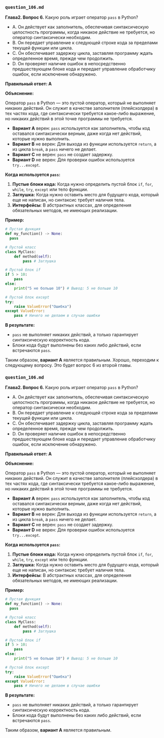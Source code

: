 ### `question_106.md`

**Глава2. Вопрос 6.** Какую роль играет оператор `pass` в Python?

- A. Он действует как заполнитель, обеспечивая синтаксическую целостность программы, когда никакое действие не требуется, но оператор синтаксически необходим.
- B. Он передает управление к следующей строке кода за пределами текущей функции или цикла.
- C. Он обеспечивает задержку цикла, заставляя программу ждать определенное время, прежде чем продолжить.
- D. Он проверяет наличие ошибок в непосредственно предшествующем блоке кода и передает управление обработчику ошибок, если исключение обнаружено.

**Правильный ответ: A**

**Объяснение:**

Оператор `pass` в Python — это пустой оператор, который не выполняет никаких действий. Он служит в качестве заполнителя (плейсхолдера) в тех частях кода, где синтаксически требуется какое-либо выражение, но никаких действий в этой точке программы не требуется.

*   **Вариант A** верен: `pass` используется как заполнитель, чтобы код оставался синтаксически верным, даже когда нет действий, которые нужно выполнить.
*   **Вариант B** не верен: Для выхода из функции используется `return`, а из цикла `break`, а `pass` ничего не делает.
*   **Вариант C** не верен:  `pass` не создает задержку.
*   **Вариант D** не верен: Для проверки ошибок используется `try...except`.

**Когда используется `pass`:**

1.  **Пустые блоки кода:** Когда нужно определить пустой блок `if`, `for`, `while`, `try`, `except` или тело функции.
2.  **Заглушка:**  Когда нужно оставить место для будущего кода, который еще не написан, но синтаксис требует наличия тела.
3. **Интерфейсы**: В абстрактных классах, для определения обязательных методов, не имеющих реализации.

**Пример:**

```python
# Пустая функция
def my_function() -> None:
  pass

# Пустой класс
class MyClass:
    def method(self):
        pass # Заглушка

# Пустой блок if
if 5 > 10:
    pass
else:
    print("5 не больше 10") # Вывод: 5 не больше 10

# Пустой блок except
try:
    raise ValueError("Ошибка")
except ValueError:
    pass # Ничего не делаем в случае ошибки
```
**В результате:**
* `pass` не выполняет никаких действий, а только гарантирует синтаксическую корректность кода.
*   Блоки кода будут выполнены без каких либо действий, если встречаются `pass`.
  
Таким образом, **вариант A** является правильным.
Хорошо, переходим к следующему вопросу. Это будет вопрос 6 из второй главы.

### `question_106.md`

**Глава2. Вопрос 6.** Какую роль играет оператор `pass` в Python?

- A. Он действует как заполнитель, обеспечивая синтаксическую целостность программы, когда никакое действие не требуется, но оператор синтаксически необходим.
- B. Он передает управление к следующей строке кода за пределами текущей функции или цикла.
- C. Он обеспечивает задержку цикла, заставляя программу ждать определенное время, прежде чем продолжить.
- D. Он проверяет наличие ошибок в непосредственно предшествующем блоке кода и передает управление обработчику ошибок, если исключение обнаружено.

**Правильный ответ: A**

**Объяснение:**

Оператор `pass` в Python — это пустой оператор, который не выполняет никаких действий. Он служит в качестве заполнителя (плейсхолдера) в тех частях кода, где синтаксически требуется какое-либо выражение, но никаких действий в этой точке программы не требуется.

*   **Вариант A** верен: `pass` используется как заполнитель, чтобы код оставался синтаксически верным, даже когда нет действий, которые нужно выполнить.
*   **Вариант B** не верен: Для выхода из функции используется `return`, а из цикла `break`, а `pass` ничего не делает.
*   **Вариант C** не верен:  `pass` не создает задержку.
*   **Вариант D** не верен: Для проверки ошибок используется `try...except`.

**Когда используется `pass`:**

1.  **Пустые блоки кода:** Когда нужно определить пустой блок `if`, `for`, `while`, `try`, `except` или тело функции.
2.  **Заглушка:**  Когда нужно оставить место для будущего кода, который еще не написан, но синтаксис требует наличия тела.
3. **Интерфейсы**: В абстрактных классах, для определения обязательных методов, не имеющих реализации.

**Пример:**

```python
# Пустая функция
def my_function() -> None:
  pass

# Пустой класс
class MyClass:
    def method(self):
        pass # Заглушка

# Пустой блок if
if 5 > 10:
    pass
else:
    print("5 не больше 10") # Вывод: 5 не больше 10

# Пустой блок except
try:
    raise ValueError("Ошибка")
except ValueError:
    pass # Ничего не делаем в случае ошибки
```
**В результате:**
* `pass` не выполняет никаких действий, а только гарантирует синтаксическую корректность кода.
*   Блоки кода будут выполнены без каких либо действий, если встречаются `pass`.
  
Таким образом, **вариант A** является правильным.

